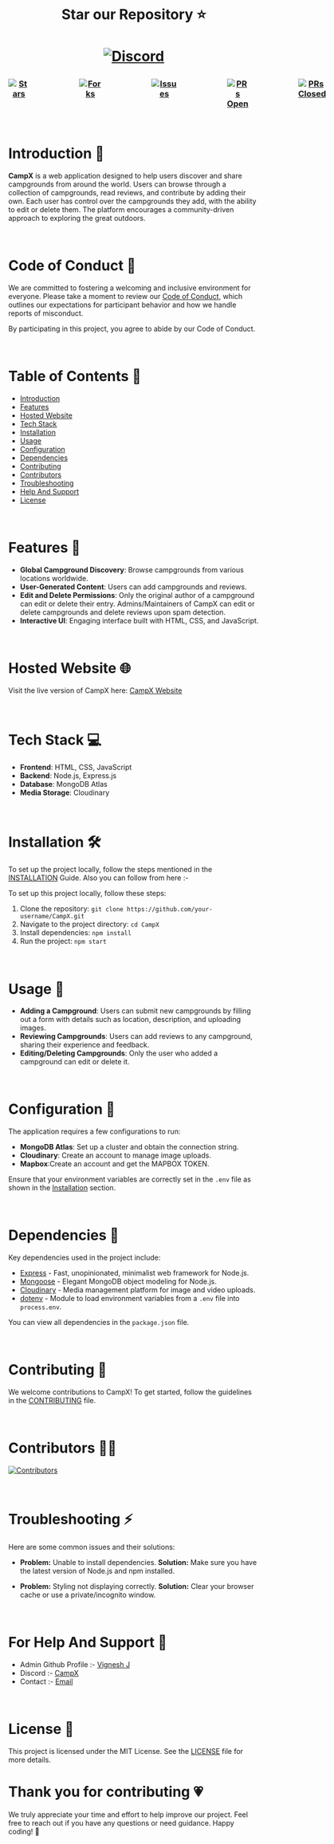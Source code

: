 # <h1 align="center">Star our Repository ⭐</h1>

# <p align = "center">[![Discord](https://img.shields.io/badge/Discord-darkblue?style=for-the-badge&logo=discord&logoColor=white)](https://discord.gg/Wq6MZ88ecf) </p>

### <div align = "center" style = "display:flex; justify-content:space-evenly; gap:100px;" > [![Stars](https://img.shields.io/github/stars/VigneshDevHub/CampX?style=for-the-badge&logo=github)](https://github.com/VigneshDevHub/CampX/stargazers) [![Forks](https://img.shields.io/github/forks/VigneshDevHub/CampX?style=for-the-badge&logo=github)](https://github.com/VigneshDevHub/CampX/network/members) [![Issues](https://img.shields.io/github/issues/VigneshDevHub/CampX?style=for-the-badge&logo=github)](https://github.com/VigneshDevHub/CampX/issues) [![PRs Open](https://img.shields.io/github/issues-pr/VigneshDevHub/CampX?style=for-the-badge&logo=github)](https://github.com/VigneshDevHub/CampX/pulls) [![PRs Closed](https://img.shields.io/github/issues-pr-closed/VigneshDevHub/CampX?style=for-the-badge&logo=github&color=2cbe4e)](https://github.com/VigneshDevHub/CampX/pulls?q=is%3Apr+is%3Aclosed)</div>

<br>

# Introduction 🤝

**CampX** is a web application designed to help users discover and share campgrounds from around the world. Users can browse through a collection of campgrounds, read reviews, and contribute by adding their own. Each user has control over the campgrounds they add, with the ability to edit or delete them. The platform encourages a community-driven approach to exploring the great outdoors.

<br>

# Code of Conduct 📄

We are committed to fostering a welcoming and inclusive environment for everyone. Please take a moment to review our [Code of Conduct](https://github.com/VigneshDevHub/CampX/blob/main/CODE_OF_CONDUCT.md), which outlines our expectations for participant behavior and how we handle reports of misconduct.

By participating in this project, you agree to abide by our Code of Conduct.

<br>

# Table of Contents 📖

- [Introduction](#introduction)
- [Features](#features)
- [Hosted Website](#hosted-website)
- [Tech Stack](#tech-stack)
- [Installation](#installation)
- [Usage](#usage)
- [Configuration](#configuration)
- [Dependencies](#dependencies)
- [Contributing](#contributing)
- [Contributors](#contributors)
- [Troubleshooting](#troubleshooting)
- [Help And Support](#for-help-and-support-)
- [License](#license)

<br>

# Features 🛒

- **Global Campground Discovery**: Browse campgrounds from various locations worldwide.
- **User-Generated Content**: Users can add campgrounds and reviews.
- **Edit and Delete Permissions**: Only the original author of a campground can edit or delete their entry. Admins/Maintainers of CampX can edit or delete campgrounds and delete reviews upon spam detection.
- **Interactive UI**: Engaging interface built with HTML, CSS, and JavaScript.

<br>

# Hosted Website 🌐 

Visit the live version of CampX here: [CampX Website](https://campx-f9sv.onrender.com)

<br>

# Tech Stack 💻

- **Frontend**: HTML, CSS, JavaScript
- **Backend**: Node.js, Express.js
- **Database**: MongoDB Atlas
- **Media Storage**: Cloudinary

<br>

# Installation 🛠️

To set up the project locally, follow the steps mentioned in the [INSTALLATION](https://github.com/VigneshDevHub/CampX/blob/main/INSTALLATION.md) Guide.
Also you can follow from here :-

To set up this project locally, follow these steps:

1. Clone the repository: `git clone https://github.com/your-username/CampX.git`
2. Navigate to the project directory: `cd CampX`
3. Install dependencies: `npm install`
4. Run the project: `npm start`

<br>

# Usage 💫

- **Adding a Campground**: Users can submit new campgrounds by filling out a form with details such as location, description, and uploading images.
- **Reviewing Campgrounds**: Users can add reviews to any campground, sharing their experience and feedback.
- **Editing/Deleting Campgrounds**: Only the user who added a campground can edit or delete it.

<br>

# Configuration 🔧

The application requires a few configurations to run:

- **MongoDB Atlas**: Set up a cluster and obtain the connection string.
- **Cloudinary**: Create an account to manage image uploads.
- **Mapbox**:Create an account and get the MAPBOX TOKEN.

Ensure that your environment variables are correctly set in the `.env` file as shown in the [Installation](https://github.com/VigneshDevHub/CampX/blob/main/INSTALLATION.md) section.

<br>

# Dependencies 🔗

Key dependencies used in the project include:

- [Express](https://expressjs.com/) - Fast, unopinionated, minimalist web framework for Node.js.
- [Mongoose](https://mongoosejs.com/) - Elegant MongoDB object modeling for Node.js.
- [Cloudinary](https://cloudinary.com/) - Media management platform for image and video uploads.
- [dotenv](https://www.npmjs.com/package/dotenv) - Module to load environment variables from a `.env` file into `process.env`.

You can view all dependencies in the `package.json` file.

<br>

# Contributing 🌱

We welcome contributions to CampX! To get started, follow the guidelines in the [CONTRIBUTING](https://github.com/VigneshDevHub/CampX/blob/main/CONTRIBUTING.md) file.

<br>

# Contributors 🙋🏽

[![Contributors](https://contrib.rocks/image?repo=VigneshDevHub/CampX)](https://github.com/VigneshDevHub/CampX/graphs/contributors)

<br>

# Troubleshooting ⚡

Here are some common issues and their solutions:

- **Problem:** Unable to install dependencies.
  **Solution:** Make sure you have the latest version of Node.js and npm installed.

- **Problem:** Styling not displaying correctly.
  **Solution:** Clear your browser cache or use a private/incognito window.

<br>

# For Help And Support 💬

- Admin Github Profile :- [Vignesh J](https://github.com/Vignesh025)
- Discord :- [CampX](https://discord.gg/Wq6MZ88ecf)
- Contact :- [Email](mailto:vigneshdevhub@gmail.com)

<br>

# License 📜

This project is licensed under the MIT License. See the [LICENSE](https://github.com/VigneshDevHub/CampX/blob/main/LICENSE) file for more details.

# Thank you for contributing 💗

We truly appreciate your time and effort to help improve our project. Feel free to reach out if you have any questions or need guidance. Happy coding! 🚀

##
